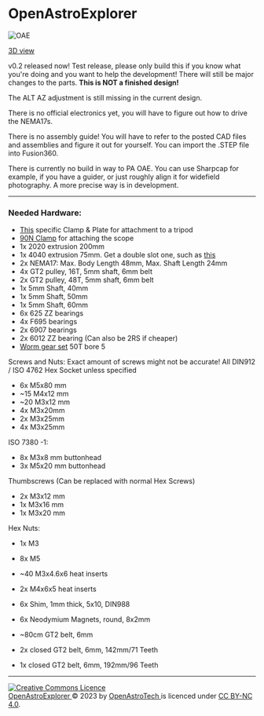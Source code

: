 # OpenAstroExplorer

![OAE](https://i.imgur.com/0HwZpaw.jpeg)

[3D view](https://a360.co/3P5itdV)

v0.2 released now! Test release, please only build this if you know what you're doing and you want to help the development! There will still be major changes to the parts.
**This is NOT a finished design!**

The ALT AZ adjustment is still missing in the current design.

There is no official electronics yet, you will have to figure out how to drive the NEMA17s. 

There is no assembly guide! You will have to refer to the posted CAD files and assemblies and figure it out for yourself. You can import the .STEP file into Fusion360.

There is currently no build in way to PA OAE. You can use Sharpcap for example, if you have a guider, or just roughly align it for widefield photography. A more precise way is in development. 

---
### Needed Hardware:
- [This](https://s.click.aliexpress.com/e/_DlBmPAR) specific Clamp & Plate for attachment to a tripod
- [90N Clamp](https://s.click.aliexpress.com/e/_Dnmy5Mt) for attaching the scope
- 1x 2020 extrusion 200mm
- 1x 4040 extrusion 75mm. Get a double slot one, such as [this](https://s.click.aliexpress.com/e/_DEsn5zN)
- 2x NEMA17: Max. Body Length 48mm, Max. Shaft Length 24mm
- 4x GT2 pulley, 16T, 5mm shaft, 6mm belt
- 2x GT2 pulley, 48T, 5mm shaft, 6mm belt
- 1x 5mm Shaft, 40mm
- 1x 5mm Shaft, 50mm
- 1x 5mm Shaft, 60mm
- 6x 625 ZZ bearings
- 4x F695 bearings
- 2x 6907 bearings
- 2x 6012 ZZ bearing (Can also be 2RS if cheaper)
- [Worm gear set](https://www.aliexpress.com/item/4000485993030.html) 50T bore 5

Screws and Nuts:
Exact amount of screws might not be accurate!
All DIN912 / ISO 4762 Hex Socket unless specified 
- 6x M5x80 mm 
- ~15 M4x12 mm
- ~20 M3x12 mm
- 4x M3x20mm
- 2x M3x25mm
- 4x M3x25mm



ISO 7380 -1: 
- 8x M3x8 mm buttonhead
- 3x M5x20 mm buttonhead

Thumbscrews (Can be replaced with normal Hex Screws)
- 2x M3x12 mm
- 1x M3x16 mm
- 1x M3x20 mm

Hex Nuts: 
- 1x M3
- 8x M5

- ~40 M3x4.6x6 heat inserts
- 2x M4x6x5 heat inserts
- 6x Shim, 1mm thick, 5x10, DIN988
- 6x Neodymium Magnets, round, 8x2mm
- ~80cm GT2 belt, 6mm
- 2x closed GT2 belt, 6mm, 142mm/71 Teeth
- 1x closed GT2 belt, 6mm, 192mm/96 Teeth

---

<a rel="license" href="http://creativecommons.org/licenses/by-nc/4.0/"><img alt="Creative Commons Licence" style="border-width:0" src="https://i.creativecommons.org/l/by-nc/4.0/88x31.png" /></a><br /> <a href="https://github.com/OpenAstroTech/OpenAstroExplorer"> OpenAstroExplorer </a> &copy; 2023 by <a href="https://github.com/OpenAstroTech">OpenAstroTech </a> is licenced under <a rel="license" href="http://creativecommons.org/licenses/by-nc/4.0/">CC BY-NC 4.0</a>.